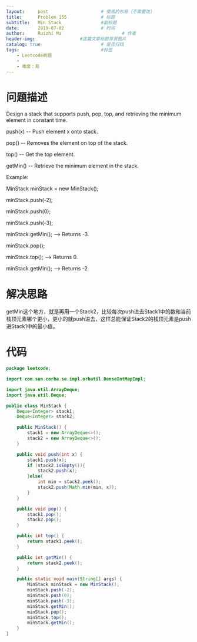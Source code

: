 ```yaml
---
layout:     post   				    # 使用的布局（不需要改）
title:      Problem 155				# 标题 
subtitle:   Min Stack               #副标题
date:       2019-07-02				# 时间
author:     Ruizhi Ma 						# 作者
header-img:              	#这篇文章标题背景图片
catalog: true 						# 是否归档
tags:								#标签
    - Leetcode刷题
    - 
    - 难度：易
---
```

# 问题描述
Design a stack that supports push, pop, top, and retrieving the minimum element in constant time.

push(x) -- Push element x onto stack.  

pop() -- Removes the element on top of the stack.

top() -- Get the top element.

getMin() -- Retrieve the minimum element in the stack.
 

Example:

MinStack minStack = new MinStack();

minStack.push(-2);

minStack.push(0);

minStack.push(-3);

minStack.getMin();   --> Returns -3.

minStack.pop();

minStack.top();      --> Returns 0.

minStack.getMin();   --> Returns -2.

# 解决思路
getMin这个地方，就是再用一个Stack2，比较每次push进去Stack1中的数和当前栈顶元素哪个更小，更小的就push进去，这样总能保证Stack2的栈顶元素是push进Stack1中的最小值。

# 代码
```java
package leetcode;

import com.sun.corba.se.impl.orbutil.DenseIntMapImpl;

import java.util.ArrayDeque;
import java.util.Deque;

public class MinStack {
    Deque<Integer> stack1;
    Deque<Integer> stack2;

    public MinStack() {
        stack1 = new ArrayDeque<>();
        stack2 = new ArrayDeque<>();
    }

    public void push(int x) {
        stack1.push(x);
        if (stack2.isEmpty()){
            stack2.push(x);
        }else{
            int min = stack2.peek();
            stack2.push(Math.min(min, x));
        }
    }

    public void pop() {
        stack1.pop();
        stack2.pop();
    }

    public int top() {
        return stack1.peek();
    }

    public int getMin() {
        return stack2.peek();
    }

    public static void main(String[] args) {
        MinStack minStack = new MinStack();
        minStack.push(-2);
        minStack.push(0);
        minStack.push(-3);
        minStack.getMin();
        minStack.pop();
        minStack.top();
        minStack.getMin();
    }
}

```